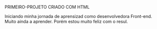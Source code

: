 PRIMEIRO-PROJETO CRIADO COM HTML

Iniciando minha jornada de aprensizad como  desenvolvedora Front-end.
Muito ainda a aprender. Porém estou  muito feliz com o resul.
